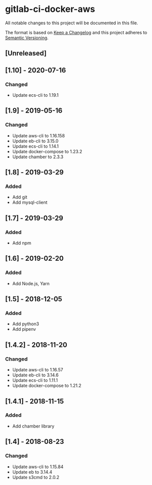 # gitlab-ci-docker-aws
All notable changes to this project will be documented in this file.

The format is based on [Keep a Changelog](http://keepachangelog.com/en/1.0.0/)
and this project adheres to [Semantic Versioning](http://semver.org/spec/v2.0.0.html).

## [Unreleased]

## [1.10] - 2020-07-16
### Changed
- Update ecs-cli to 1.19.1

## [1.9] - 2019-05-16
### Changed
- Update aws-cli to 1.16.158
- Update eb-cli to 3.15.0
- Update ecs-cli to 1.14.1
- Update docker-compose to 1.23.2
- Update chamber to 2.3.3

## [1.8] - 2019-03-29
### Added
- Add git
- Add mysql-client

## [1.7] - 2019-03-29
### Added
- Add npm

## [1.6] - 2019-02-20
### Added
- Add Node.js, Yarn

## [1.5] - 2018-12-05
### Added
- Add python3
- Add pipenv

## [1.4.2] - 2018-11-20
### Changed
- Update aws-cli to 1.16.57
- Update eb-cli to 3.14.6
- Update ecs-cli to 1.11.1
- Update docker-compose to 1.21.2

## [1.4.1] - 2018-11-15
### Added
- Add chamber library

## [1.4] - 2018-08-23
### Changed
- Update aws-cli to 1.15.84
- Update eb to 3.14.4
- Update s3cmd to 2.0.2
